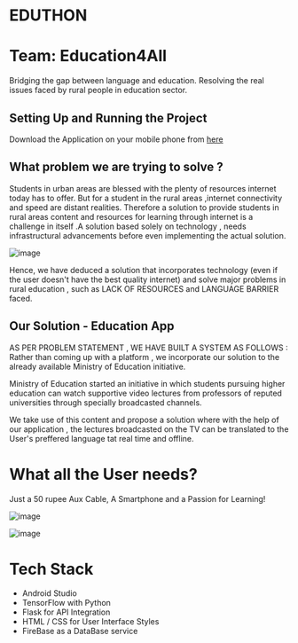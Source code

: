 # EDUTHON
# Team: Education4All

Bridging the gap between language and education. Resolving  the real issues faced by rural people in education sector.

 ## Setting Up and Running the Project
 Download the Application on your mobile phone from [here](https://github.com/neeraj0403/Education4All/blob/apk/app-debug.apk) 

 ## What problem we are trying to solve ? <br/>
 Students in urban areas are blessed with the plenty of resources internet today has to offer. But for a student in the rural areas ,internet connectivity and speed are distant realities. Therefore a solution to provide students in rural areas content and resources for learning through internet is a challenge in itself .A solution based solely on technology , needs infrastructural advancements before even implementing the actual solution.
 
 ![image](https://github.com/anna4j/Hackathon59/blob/master/reasonedu.jpeg)
 
Hence, we have deduced a solution that incorporates technology (even if the user doesn't have the best quality internet) and solve major problems in rural education , such as LACK OF RESOURCES and LANGUAGE BARRIER faced.


## Our Solution - Education App
AS PER PROBLEM STATEMENT , WE HAVE BUILT A SYSTEM AS FOLLOWS :
Rather than coming up with a platform , we incorporate our solution to the already available Ministry of Education initiative.

Ministry of Education started an initiative in which students pursuing higher education can watch supportive video lectures from professors of reputed universities through specially broadcasted channels.

We take use of this content and propose a solution where with the help of our application , the lectures broadcasted on the TV can be translated to the User's preffered language tat real time and offline.

# What all the User needs?
Just a 50 rupee Aux Cable, A Smartphone and a Passion for Learning!

![image](https://github.com/anna4j/Hackathon59/blob/master/benefitsedu.jpeg)

![image](https://github.com/anna4j/Hackathon59/blob/master/implementationedu.jpeg)

# Tech Stack
 - Android Studio
 - TensorFlow with Python 
 - Flask for API Integration
 - HTML / CSS for User Interface Styles
 - FireBase as a DataBase service
